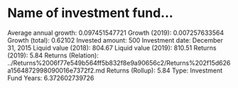 # Name of investment fund...

Average annual growth: 0.097451547721
Growth (2019): 0.007257633564
Growth (total): 0.62102
Invested amount: 500
Investment date: December 31, 2015
Liquid value (2018): 804.67
Liquid value (2019): 810.51
Returns (2019): 5.84
Returns (Relation): ../Returns%2006f77e549b564ff5b832f8e9a90656c2/Returns%202f15d626a1564872998090016e7372f2.md
Returns (Rollup): 5.84
Type: Investment Fund
Years: 6.372602739726